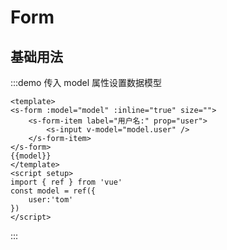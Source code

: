# Form

## 基础用法

:::demo 传入 model 属性设置数据模型
```vue
<template>
<s-form :model="model" :inline="true" size="">
    <s-form-item label="用户名:" prop="user">
        <s-input v-model="model.user" />
    </s-form-item>
</s-form>
{{model}}
</template>
<script setup>
import { ref } from 'vue'
const model = ref({
    user:'tom'
})
</script>
```
:::

<!--
## 水平/垂直排列

设置 inline 属性可以设置标签和控件的排列方式为垂直方向。
:::demo inline 默认为 false,水平方向排列
```vue
<template>
    <p>
        <span>inline:</span>
        <label>
        <input type="radio" :value="true" v-model="inline"/>
        垂直
        </label>
        <label>
        <input type="radio" :value="false" v-model="inline"/>
        水平
        </label>
    </p>
<s-form :model="model" :inline="inline">
    <s-form-item label="用户名：">
    <s-input v-model="model.user"/>
    </s-form-item>
</s-form>
</template>
<script setup>
import {ref} from 'vue'
const inline = ref(true)
const model = ref({
    user: 'tom'
})
</script>
```
:::
-->